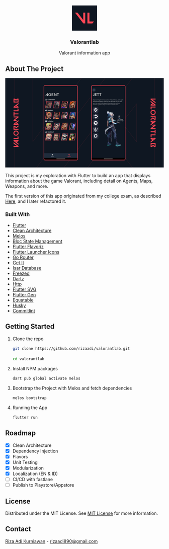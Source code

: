 <br/>
<div align="center">
<a>
<img src="https://github.com/rizaadi/valorantlab/blob/dc6541e32c01c4ca9c8e62e4dee588107028d745/launcher/ios-app-icon.png?raw=true" alt="Valorantlab Logo" width="80" height="80">
</a>
<h3 align="center">Valorantlab</h3>
<p align="center">
Valorant information app

</p>
</div>

## About The Project

![Product Screenshota](thumnail.png)

This project is my exploration with Flutter to build an app that displays information about the game Valorant, including detail on Agents, Maps, Weapons, and more.

The first version of this app originated from my college exam, as described [Here](https://www.rizaadikurniawan.com/project/valorantlab), and I later refactored it.

### Built With

- [Flutter](https://flutter.dev/)
- [Clean Architecture](https://blog.cleancoder.com/uncle-bob/2012/08/13/the-clean-architecture.html)
- [Melos](https://pub.dev/packages/melos)
- [Bloc State Management](https://pub.dev/packages/flutter_bloc)
- [Flutter Flavoriz](https://pub.dev/packages/flutter_flavorizr)
- [Flutter Launcher Icons](https://pub.dev/packages/flutter_launcher_icons)
- [Go Router](https://pub.dev/packages/go_router)
- [Get It](https://pub.dev/packages/get_it)
- [Isar Database](https://pub.dev/packages/isar)
- [Freezed](https://pub.dev/packages/freezed)
- [Dartz](https://pub.dev/packages/dartz)
- [Http](https://pub.dev/packages/http)
- [Flutter SVG](https://pub.dev/packages/flutter_svg)
- [Flutter Gen](https://pub.dev/packages/flutter_gen)
- [Equatable](https://pub.dev/packages/equatable)
- [Husky](https://pub.dev/packages/husky)
- [Commitlint](https://pub.dev/packages/commitlint_cli)

## Getting Started

1. Clone the repo

   ```sh
   git clone https://github.com/rizaadi/valorantlab.git

   cd valorantlab
   ```

2. Install NPM packages

   ```sh
   dart pub global activate melos
   ```

3. Bootstrap the Project with Melos and fetch dependencies

   ```sh
   melos bootstrap
   ```

4. Running the App

   ```sh
   flutter run
   ```

## Roadmap

- [x] Clean Architecture
- [x] Dependency Injection
- [x] Flavors
- [x] Unit Testing
- [x] Modularization
- [x] Localization (EN & ID)
- [ ] CI/CD with fastlane
- [ ] Publish to Playstore/Appstore

## License

Distributed under the MIT License. See [MIT License](https://github.com/rizaadi/valorantlab/blob/1c93f8261d7cb0c0bc2650b0ed6b8a9a5efeb716/LICENSE) for more information.

## Contact

[Riza Adi Kurniawan](https://www.linkedin.com/in/rizaadikurniawan/) - rizaadi890@gmail.com
